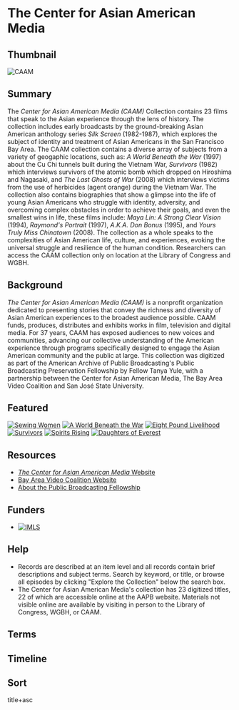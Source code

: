 # The Center for Asian American Media

## Thumbnail

![CAAM](https://s3.amazonaws.com/americanarchive.org/special-collections/caam_logo.jpg "Center for Asian American Media")

## Summary

The *Center for Asian American Media (CAAM)* Collection contains 23 films that speak to the Asian experience through the lens of history. The collection includes early broadcasts by the ground-breaking Asian American anthology series *Silk Screen* (1982-1987), which explores the subject of identity and treatment of Asian Americans in the San Francisco Bay Area. The CAAM collection contains a diverse array of subjects from a variety of geogaphic locations, such as: *A World Beneath the War* (1997) about the Cu Chi tunnels built during the Vietnam War, *Survivors* (1982) which interviews survivors of the atomic bomb which dropped on Hiroshima and Nagasaki, and *The Last Ghosts of War* (2008) which interviews victims from the use of herbicides (agent orange) during the Vietnam War. The collection also contains biographies that show a glimpse into the life of young Asian Americans who struggle with identity, adversity, and overcoming complex obstacles in order to achieve their goals, and even the smallest wins in life, these films include:  *Maya Lin: A Strong Clear Vision* (1994), *Raymond's Portrait* (1997), *A.K.A. Don Bonus* (1995), and *Yours Truly Miss Chinatown* (2008). The collection as a whole speaks to the complexities of Asian American life, culture, and experiences, evoking the universal struggle and resilience of the human condition. Researchers can access the CAAM collection only on location at the Library of Congress and WGBH.

## Background

*The Center for Asian American Media (CAAM)* is a nonprofit organization dedicated to
presenting stories that convey the richness and diversity of Asian American experiences
to the broadest audience possible. CAAM funds, produces, distributes and
exhibits works in film, television and digital media. For 37 years, CAAM has exposed
audiences to new voices and communities, advancing our collective understanding of
the American experience through programs specifically designed to engage the Asian
American community and the public at large. This collection was digitized as part of the American Archive of Public Broadcasting's Public Broadcasting Preservation Fellowship by Fellow Tanya Yule, with a partnership between the Center for Asian American Media, The Bay Area Video Coalition and San José State University.

## Featured

[![Sewing Women](https://s3.amazonaws.com/americanarchive.org/special-collections/cpb-aacip_520-g15t728d4g.jpg)](/catalog/cpb-aacip_520-g15t728d4g)
[![A World Beneath the War](https://s3.amazonaws.com/americanarchive.org/special-collections/cpb-aacip_520-tb0xp6w62g.jpg)](/catalog/cpb-aacip_520-tb0xp6w62g)
[![Eight Pound Livelihood](https://s3.amazonaws.com/americanarchive.org/special-collections/cpb-aacip_520-pk06w97d9t.jpg)](/catalog/cpb-aacip_520-pk06w97d9t)
[![Survivors](https://s3.amazonaws.com/americanarchive.org/special-collections/cpb-aacip_520-b853f4mn3d.jpg)](/catalog/cpb-aacip_520-b853f4mn3d)
[![Spirits Rising](https://s3.amazonaws.com/americanarchive.org/special-collections/cpb-aacip_520-f18sb3xw53.jpg)](/catalog/cpb-aacip_520-f18sb3xw53)
[![Daughters of Everest](https://s3.amazonaws.com/americanarchive.org/special-collections/cpb-aacip_520-0000000v72.jpg)](/catalog/cpb-aacip_520-0000000v72)

## Resources

- [*The Center for Asian American Media* Website](https://www.caamedia.org/)
- [Bay Area Video Coalition Website](https://www.bavc.org/)
- [About the Public Broadcasting Fellowship](https://pbpf.americanarchive.org/about-the-fellowships/)

## Funders

- [![IMLS](https://s3.amazonaws.com/americanarchive.org/org-logos/imls_logo.png "IMLS Logo")](https://www.imls.gov/)

## Help

- Records are described at an item level and all records contain brief descriptions and subject terms. Search by keyword, or title, or browse all episodes by clicking "Explore the Collection" below the search box.
- The Center for Asian American Media's collection has 23 digitized titles, 22 of which are accessible online at the AAPB website. Materials not visible online are available by visiting in person to the Library of Congress, WGBH, or CAAM.

## Terms

## Timeline

## Sort

title+asc
